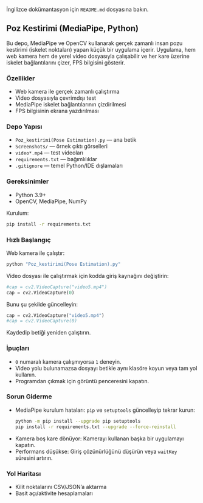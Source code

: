 İngilizce dokümantasyon için `README.md` dosyasına bakın.

## Poz Kestirimi (MediaPipe, Python)

Bu depo, MediaPipe ve OpenCV kullanarak gerçek zamanlı insan pozu kestirimi (iskelet noktaları) yapan küçük bir uygulama içerir. Uygulama, hem web kamera hem de yerel video dosyasıyla çalışabilir ve her kare üzerine iskelet bağlantılarını çizer, FPS bilgisini gösterir.

### Özellikler
- Web kamera ile gerçek zamanlı çalıştırma
- Video dosyasıyla çevrimdışı test
- MediaPipe iskelet bağlantılarının çizdirilmesi
- FPS bilgisinin ekrana yazdırılması

### Depo Yapısı
- `Poz_kestirimi(Pose Estimation).py` — ana betik
- `Screenshots/` — örnek çıktı görselleri
- `video*.mp4` — test videoları
- `requirements.txt` — bağımlılıklar
- `.gitignore` — temel Python/IDE dışlamaları

### Gereksinimler
- Python 3.9+
- OpenCV, MediaPipe, NumPy

Kurulum:
```bash
pip install -r requirements.txt
```

### Hızlı Başlangıç
Web kamera ile çalıştır:
```bash
python "Poz_kestirimi(Pose Estimation).py"
```

Video dosyası ile çalıştırmak için kodda giriş kaynağını değiştirin:
```python
#cap = cv2.VideoCapture("video5.mp4")
cap = cv2.VideoCapture(0)
```
Bunu şu şekilde güncelleyin:
```python
cap = cv2.VideoCapture("video5.mp4")
#cap = cv2.VideoCapture(0)
```
Kaydedip betiği yeniden çalıştırın.

### İpuçları
- `0` numaralı kamera çalışmıyorsa `1` deneyin.
- Video yolu bulunamazsa dosyayı betikle aynı klasöre koyun veya tam yol kullanın.
- Programdan çıkmak için görüntü penceresini kapatın.

### Sorun Giderme
- MediaPipe kurulum hataları: `pip` ve `setuptools` güncelleyip tekrar kurun:
  ```bash
  python -m pip install --upgrade pip setuptools
  pip install -r requirements.txt --upgrade --force-reinstall
  ```
- Kamera boş kare dönüyor: Kamerayı kullanan başka bir uygulamayı kapatın.
- Performans düşükse: Giriş çözünürlüğünü düşürün veya `waitKey` süresini artırın.

### Yol Haritası
- Kilit noktalarını CSV/JSON’a aktarma
- Basit açı/aktivite hesaplamaları


